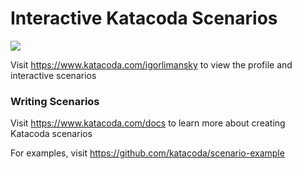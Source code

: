 # Interactive Katacoda Scenarios

[![](http://shields.katacoda.com/katacoda/igorlimansky/count.svg)](https://www.katacoda.com/igorlimansky "Get your profile on Katacoda.com")

Visit https://www.katacoda.com/igorlimansky to view the profile and interactive scenarios

### Writing Scenarios
Visit https://www.katacoda.com/docs to learn more about creating Katacoda scenarios

For examples, visit https://github.com/katacoda/scenario-example
